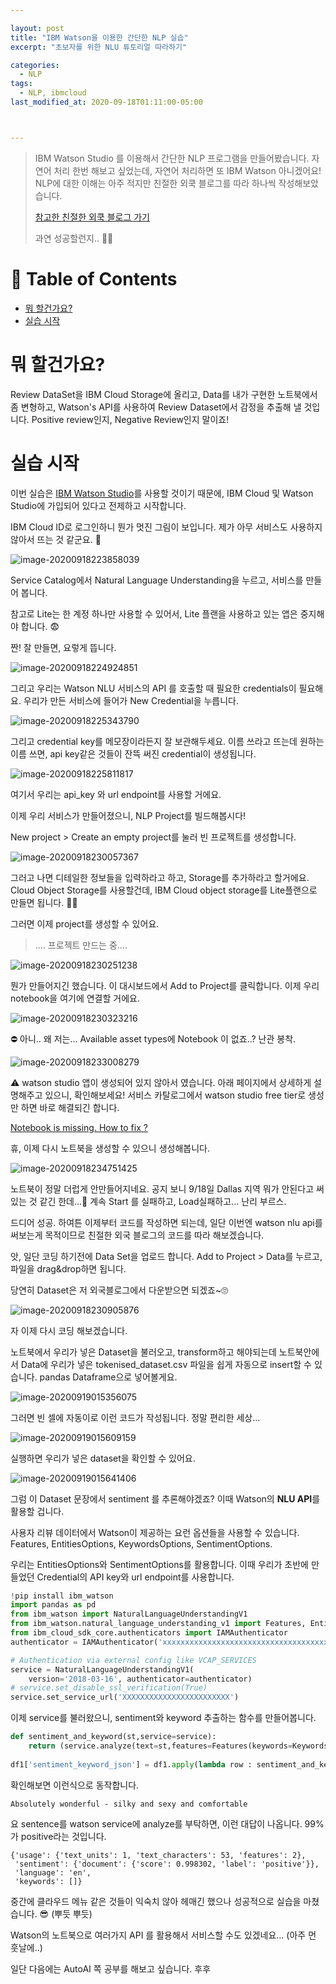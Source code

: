 ```yaml
---

layout: post
title: "IBM Watson을 이용한 간단한 NLP 실습"
excerpt: "초보자를 위한 NLU 튜토리얼 따라하기"

categories:
  - NLP
tags:
  - NLP, ibmcloud
last_modified_at: 2020-09-18T01:11:00-05:00



---
```


> IBM Watson Studio 를 이용해서 간단한 NLP 프로그램을 만들어봤습니다. 자연어 처리 한번 해보고 싶었는데, 자연어 처리하면 또 IBM Watson 아니겠어요! NLP에 대한 이해는 아주 적지만 친절한 외쿡 블로그를 따라 하나씩 작성해보았습니다. 
>
> [참고한 친절한 외쿡 블로그 가기](https://medium.com/analytics-vidhya/getting-started-with-notebooks-in-ibm-watson-nlu-part-1-3b0b92894901)
>
> 과연 성공할런지.. 👶🏽

# 📌 Table of Contents

- [뭐 할건가요?](#뭐-할건가요)
- [실습 시작](#실습-시작)



# 뭐 할건가요?

Review DataSet을 IBM Cloud Storage에 올리고, Data를 내가 구현한 노트북에서 좀 변형하고, Watson's API를 사용하여 Review Dataset에서 감정을 추출해 낼 것입니다. Positive review인지, Negative Review인지 말이죠!



# 실습 시작

이번 실습은 [IBM Watson Studio](https://www.ibm.com/cloud/watson-studio)를 사용할 것이기 때문에, IBM Cloud 및 Watson Studio에 가입되어 있다고 전제하고 시작합니다. 



IBM Cloud ID로 로그인하니 뭔가 멋진 그림이 보입니다. 제가 아무 서비스도 사용하지 않아서 뜨는 것 같군요. 🐣

![image-20200918223858039](../assets/images/image-20200918223858039.png)



Service Catalog에서 Natural Language Understanding을 누르고, 서비스를 만들어 봅니다. 

참고로 Lite는 한 계정 하나만 사용할 수 있어서, Lite 플랜을 사용하고 있는 앱은 중지해야 합니다. 😨 

짠! 잘 만들면, 요렇게 뜹니다.

![image-20200918224924851](../assets/images/image-20200918224924851.png)



그리고 우리는 Watson NLU 서비스의 API 를 호출할 때 필요한 credentials이 필요해요. 우리가 만든 서비스에 들어가 New Credential을 누릅니다. 

![image-20200918225343790](../assets/images/image-20200918225343790.png)

그리고 credential key를 메모장이라든지 잘 보관해두세요. 이름 쓰라고 뜨는데 원하는 이름 쓰면, api key같은 것들이 잔뜩 써진 credential이 생성됩니다. 



![image-20200918225811817](../assets/images/image-20200918225811817.png)

여기서 우리는 api_key 와 url endpoint를 사용할 거에요.



이제 우리 서비스가 만들어졌으니, NLP Project를 빌드해봅시다!



New project > Create an empty project를 눌러 빈 프로젝트를 생성합니다. 

![image-20200918230057367](../assets/images/image-20200918230057367.png)



그러고 나면 디테일한 정보들을 입력하라고 하고, Storage를 추가하라고 할거에요. Cloud Object Storage를 사용할건데, IBM Cloud object storage를 Lite플랜으로 만들면 됩니다. 👏🏻 

그러면 이제 project를 생성할 수 있어요. 

> .... 프로젝트 만드는 중....

![image-20200918230251238](../assets/images/image-20200918230251238.png)



뭔가 만들어지긴 했습니다. 이 대시보드에서 Add to Project를 클릭합니다. 이제 우리 notebook을 여기에 연결할 거에요.

![image-20200918230323216](../assets/images/image-20200918230323216.png)



⛔️ 아니.. 왜 저는... Available asset types에 Notebook 이 없죠..? 난관 봉착.

![image-20200918233008279](../assets/images/image-20200918233008279.png)



⚠️ watson studio 앱이 생성되어 있지 않아서 였습니다. 아래 페이지에서 상세하게 설명해주고 있으니, 확인해보세요! 서비스 카탈로그에서 watson studio free tier로 생성만 하면 바로 해결되긴 합니다. 

[Notebook is missing. How to fix ?](https://www.ibm.com/support/pages/options-notebook-model-and-so-are-missing-add-project-watson-studio)



휴, 이제 다시 노트북을 생성할 수 있으니 생성해봅니다. 

![image-20200918234751425](/assets/images/image-20200918234751425.png)

노트북이 정말 더럽게 안만들어지네요. 공지 보니 9/18일 Dallas 지역 뭐가 안된다고 써있는 것 같긴 한데...🤬 계속 Start 를 실패하고, Load실패하고... 난리 부르스. 

드디어 성공. 하여튼 이제부터 코드를 작성하면 되는데, 일단 이번엔 watson nlu api를 써보는게 목적이므로 친절한 외국 블로그의 코드를 따라 해보겠습니다. 



앗, 일단 코딩 하기전에 Data Set을 업로드 합니다. Add to Project > Data를 누르고, 파일을 drag&drop하면 됩니다. 

당연히 Dataset은 저 외국블로그에서 다운받으면 되겠죠~🙄

![image-20200918230905876](../assets/images/image-20200918230905876.png)



자 이제 다시 코딩 해보겠습니다.

노트북에서 우리가 넣은 Dataset을 불러오고, transform하고 해야되는데 노트북안에서 Data에 우리가 넣은 tokenised_dataset.csv 파일을 쉽게 자동으로 insert할 수 있습니다. pandas Dataframe으로 넣어볼게요.

![image-20200919015356075](../assets/images/image-20200919015356075.png)

그러면 빈 셀에 자동이로 이런 코드가 작성됩니다. 정말 편리한 세상...



![image-20200919015609159](../assets/images/image-20200919015609159.png)



실행하면 우리가 넣은 dataset을 확인할 수 있어요.

![image-20200919015641406](../assets/images/image-20200919015641406.png)

그럼 이 Dataset 문장에서 sentiment 를 추론해야겠죠? 이때 Watson의 **NLU API**를 활용할 겁니다. 

사용자 리뷰 데이터에서 Watson이 제공하는 요런 옵션들을 사용할 수 있습니다. Features, EntitiesOptions, KeywordsOptions, SentimentOptions.

우리는 EntitiesOptions와 SentimentOptions를 활용합니다. 이때 우리가 초반에 만들었던 Credential의 API key와 url endpoint를 사용합니다. 

```python
!pip install ibm_watson 
import pandas as pd
from ibm_watson import NaturalLanguageUnderstandingV1
from ibm_watson.natural_language_understanding_v1 import Features, EntitiesOptions, KeywordsOptions,SentimentOptions
from ibm_cloud_sdk_core.authenticators import IAMAuthenticator
authenticator = IAMAuthenticator('xxxxxxxxxxxxxxxxxxxxxxxxxxxxxxxxxxxxxx')

# Authentication via external config like VCAP_SERVICES
service = NaturalLanguageUnderstandingV1(
    version='2018-03-16', authenticator=authenticator)
# service.set_disable_ssl_verification(True)
service.set_service_url('XXXXXXXXXXXXXXXXXXXXXXXX')

```

이제 service를 불러왔으니, sentiment와 keyword 추출하는 함수를 만들어봅니다.

```python
def sentiment_and_keyword(st,service=service):
    return (service.analyze(text=st,features=Features(keywords=KeywordsOptions(sentiment= True,emotion= True,limit= 3),sentiment=SentimentOptions())).get_result())
  
df1['sentiment_keyword_json'] = df1.apply(lambda row : sentiment_and_keyword(str(row['sentences'])),axis = 1)
```

확인해보면 이런식으로 동작합니다.

`Absolutely wonderful - silky and sexy and comfortable`

요 sentence를 watson service에 analyze를 부탁하면,  이런 대답이 나옵니다. 99%가 positive라는 것입니다. 



```
{'usage': {'text_units': 1, 'text_characters': 53, 'features': 2},
 'sentiment': {'document': {'score': 0.998302, 'label': 'positive'}},
 'language': 'en',
 'keywords': []}
```

중간에 클라우드 메뉴 같은 것들이 익숙치 않아 헤매긴 했으나 성공적으로 실습을 마쳤습니다. 😎 (뿌듯 뿌듯)

Watson의 노트북으로 여러가지 API 를 활용해서 서비스할 수도 있겠네요... (아주 먼 훗날에..)

일단 다음에는 AutoAI 쪽 공부를 해보고 싶습니다. 후후 